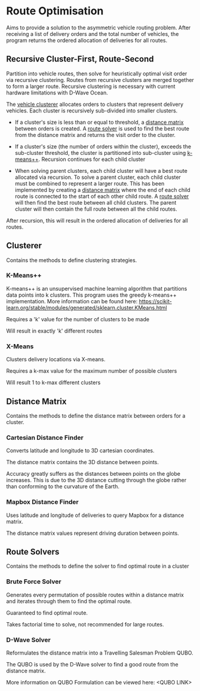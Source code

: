 # Route Optimisation

Aims to provide a solution to the asymmetric vehicle routing problem.
After receiving a list of delivery orders and the total number of vehicles, the program returns the ordered allocation of deliveries for all routes.

## Recursive Cluster-First, Route-Second

Partition into vehicle routes, then solve for heuristically optimal visit order via recursive clustering. Routes from recursive clusters are merged together to form a larger route. Recursive clustering is necessary with current hardware limitations with D-Wave Ocean.  

The [vehicle clusterer](#clusterer) allocates orders to clusters that represent delivery vehicles. Each cluster is recursively sub-divided into smaller clusters.

- If a cluster's size is less than or equal to threshold, a [distance matrix](#distance-matrix) between orders is created. A [route solver](#route-solver) is used to find the best route from the distance matrix and returns the visit order to the cluster.

- If a cluster's size (the number of orders within the cluster), exceeds the sub-cluster threshold, the cluster is partitioned into sub-cluster using [k-means++](#k-means). Recursion continues for each child cluster

- When solving parent clusters, each child cluster will have a best route allocated via recursion. To solve a parent cluster, each child cluster must be combined to represent a larger route. This has been implemented by creating a [distance matrix](#distance-matrix) where the end of each child route is connected to the start of each other child route. A [route solver](#route-solver) will then find the best route between all child clusters. The parent cluster will then contain the full route between all the child routes.

After recursion, this will result in the ordered allocation of deliveries for all routes.

## Clusterer

Contains the methods to define clustering strategies.

### K-Means++

K-means++ is an unsupervised machine learning algorithm that partitions data points into k clusters.
This program uses the greedy k-means++ implementation. 
More information can be found here: https://scikit-learn.org/stable/modules/generated/sklearn.cluster.KMeans.html

Requires a 'k' value for the number of clusters to be made

Will result in exactly 'k' different routes

### X-Means

Clusters delivery locations via X-means.

Requires a k-max value for the maximum number of possible clusters

Will result 1 to k-max different clusters

## Distance Matrix

Contains the methods to define the distance matrix between orders for a cluster.

### Cartesian Distance Finder

Converts latitude and longitude to 3D cartesian coordinates.

The distance matrix contains the 3D distance between points.

Accuracy greatly suffers as the distances between points on the globe increases. 
This is due to the 3D distance cutting through the globe rather than conforming to the curvature of the Earth.

### Mapbox Distance Finder

Uses latitude and longitude of deliveries to query Mapbox for a distance matrix.

The distance matrix values represent driving duration between points.

## Route Solvers

Contains the methods to define the solver to find optimal route in a cluster

### Brute Force Solver

Generates every permutation of possible routes within a distance matrix and iterates through them to find the optimal route.

Guaranteed to find optimal route.

Takes factorial time to solve, not recommended for large routes.

### D-Wave Solver

Reformulates the distance matrix into a Travelling Salesman Problem QUBO.

The QUBO is used by the D-Wave solver to find a good route from the distance matrix.

More information on QUBO Formulation can be viewed here: \<QUBO LINK>
